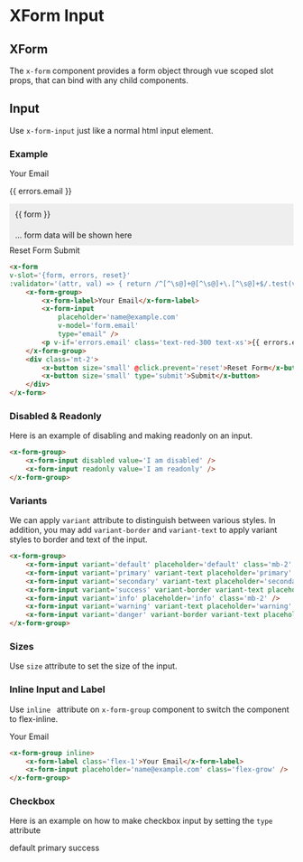 # XForm Input

## XForm
The ```x-form``` component provides a form object through vue scoped slot props, that can bind with any child components.

## Input

Use ```x-form-input``` just like a normal html input element.

### Example

<x-form v-slot='{form, errors, reset}' :validator='(attr, val) => { return /^[^\s@]+@[^\s@]+\.[^\s@]+$/.test(val) ? true : "Your email as invalid" }'>
<x-form-group>
<x-form-label>Your Email</x-form-label>
<x-form-input placeholder='name@example.com' v-model='form.email' />
<p v-if='errors.email' class='text-red-300 text-xs'>{{ errors.email }}</p>
</x-form-group>

<div v-if='form.email' style='padding: 10px; background: #eee' class='rounded'>{{ form }}</div>
<div v-if='!form.email' style='padding: 10px; background: #eee' class='rounded'>... form data will be shown here</div>
<div class='mt-2'>
<x-button size='small' @click.prevent='reset'>Reset Form</x-button>
<x-button size='small' type='submit'>Submit</x-button>
</div>
</x-form>

```html
<x-form 
v-slot='{form, errors, reset}'
:validator='(attr, val) => { return /^[^\s@]+@[^\s@]+\.[^\s@]+$/.test(val) ? true : "Your email as invalid" }' >
    <x-form-group>
        <x-form-label>Your Email</x-form-label>
        <x-form-input 
            placeholder='name@example.com' 
            v-model='form.email' 
            type="email" />
        <p v-if='errors.email' class='text-red-300 text-xs'>{{ errors.email }}</p>
    </x-form-group>
    <div class='mt-2'>
        <x-button size='small' @click.prevent='reset'>Reset Form</x-button>
        <x-button size='small' type='submit'>Submit</x-button>
    </div>
</x-form>
```
### Disabled & Readonly

Here is an example of disabling and making readonly on an input.
<x-form-group>
<x-form-input disabled value='I am disabled' class='mb-2' />
<x-form-input readonly value='I am readonly' />
</x-form-group>

```html
<x-form-group>
    <x-form-input disabled value='I am disabled' />
    <x-form-input readonly value='I am readonly' />
</x-form-group>
```
### Variants

We can apply ```variant``` attribute to distinguish between various styles.
In addition, you may add ```variant-border``` and ```variant-text``` to apply variant styles to
border and text of the input.

<x-form-group>
<x-form-input variant='default' placeholder='default' class='mb-2' />
<x-form-input variant='primary' variant-text placeholder='primary' value='text primary' class='mb-2' />
<x-form-input variant='secondary' variant-text placeholder='secondary' class='mb-2' />
<x-form-input variant='success' variant-border variant-text placeholder='success' class='mb-2' />
<x-form-input variant='info' placeholder='info' class='mb-2' />
<x-form-input variant='warning' variant-text placeholder='warning' class='mb-2' />
<x-form-input variant='danger' variant-border variant-text placeholder='danger' class='mb-2' />
</x-form-group>

```html
<x-form-group>
    <x-form-input variant='default' placeholder='default' class='mb-2' />
    <x-form-input variant='primary' variant-text placeholder='primary' value='text primary' class='mb-2' />
    <x-form-input variant='secondary' variant-text placeholder='secondary' class='mb-2' />
    <x-form-input variant='success' variant-border variant-text placeholder='success' class='mb-2' />
    <x-form-input variant='info' placeholder='info' class='mb-2' />
    <x-form-input variant='warning' variant-text placeholder='warning' class='mb-2' />
    <x-form-input variant='danger' variant-border variant-text placeholder='danger' class='mb-2' />
</x-form-group>
```

### Sizes

Use ```size``` attribute to set the size of the input.

<x-form-group>
<x-form-input size='small' placeholder='small' class='mb-2' />
<x-form-input size='normal' placeholder='normal' class='mb-2' />
<x-form-input size='large' placeholder='large' class='mb-2' />
<x-form-input size='xlarge' placeholder='xlarge' class='mb-2' />
</x-form-group>


### Inline Input and Label

Use ```inline ``` attribute on ```x-form-group``` component to switch the component to flex-inline.

<x-form-group inline>
<x-form-label class='flex-1'>Your Email</x-form-label>
<x-form-input placeholder='name@example.com' class='flex-grow' />
</x-form-group>

```html
<x-form-group inline>
    <x-form-label class='flex-1'>Your Email</x-form-label>
    <x-form-input placeholder='name@example.com' class='flex-grow' />
</x-form-group>
```

### Checkbox

Here is an example on how to make checkbox input by setting the ```type``` attribute

<x-form-group inline>
<x-form-input type='checkbox' value='default' :checked='true' />
<x-form-label >default</x-form-label>
</x-form-group>
<x-form-group inline>
<x-form-input size='large' variant='primary' type='checkbox' :checked='true' />
<x-form-label >primary</x-form-label>
</x-form-group>
<x-form-group inline>
<x-form-input size='xlarge' variant='success' type='checkbox' :checked='true' />
<x-form-label >success</x-form-label>
</x-form-group>